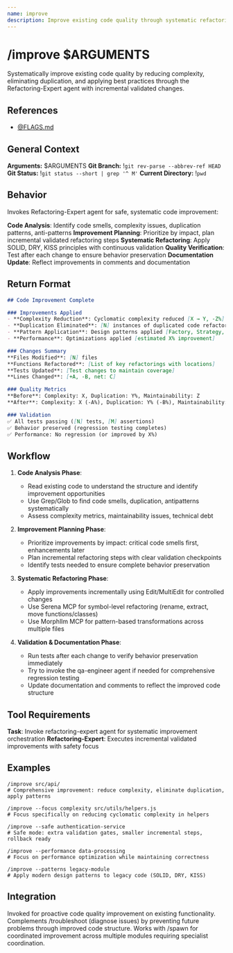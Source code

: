 ```yaml
---
name: improve
description: Improve existing code quality through systematic refactoring without breaking functionality
---
```


# /improve $ARGUMENTS

Systematically improve existing code quality by reducing complexity, eliminating duplication, and applying best practices through the Refactoring-Expert agent with incremental validated changes.

## References
- [@FLAGS.md](../FLAGS.md)

## General Context
**Arguments:** $ARGUMENTS
**Git Branch:** !`git rev-parse --abbrev-ref HEAD`
**Git Status:** !`git status --short | grep '^ M'`
**Current Directory:** !`pwd`

## Behavior

Invokes Refactoring-Expert agent for safe, systematic code improvement:

**Code Analysis**: Identify code smells, complexity issues, duplication patterns, anti-patterns
**Improvement Planning**: Prioritize by impact, plan incremental validated refactoring steps
**Systematic Refactoring**: Apply SOLID, DRY, KISS principles with continuous validation
**Quality Verification**: Test after each change to ensure behavior preservation
**Documentation Update**: Reflect improvements in comments and documentation

## Return Format

```markdown
## Code Improvement Complete

### Improvements Applied
- **Complexity Reduction**: Cyclomatic complexity reduced [X → Y, -Z%]
- **Duplication Eliminated**: [N] instances of duplicated code refactored
- **Pattern Application**: Design patterns applied [Factory, Strategy, Observer]
- **Performance**: Optimizations applied [estimated X% improvement]

### Changes Summary
**Files Modified**: [N] files
**Functions Refactored**: [List of key refactorings with locations]
**Tests Updated**: [Test changes to maintain coverage]
**Lines Changed**: [+A, -B, net: C]

### Quality Metrics
**Before**: Complexity: X, Duplication: Y%, Maintainability: Z
**After**: Complexity: X (-A%), Duplication: Y% (-B%), Maintainability: Z (+C%)

### Validation
✅ All tests passing ([N] tests, [M] assertions)
✅ Behavior preserved (regression testing completes)
✅ Performance: No regression (or improved by X%)
```

## Workflow

1. **Code Analysis Phase**:
   - Read existing code to understand the structure and identify improvement opportunities
   - Use Grep/Glob to find code smells, duplication, antipatterns systematically
   - Assess complexity metrics, maintainability issues, technical debt

2. **Improvement Planning Phase**:
   - Prioritize improvements by impact: critical code smells first, enhancements later
   - Plan incremental refactoring steps with clear validation checkpoints
   - Identify tests needed to ensure complete behavior preservation

3. **Systematic Refactoring Phase**:
   - Apply improvements incrementally using Edit/MultiEdit for controlled changes
   - Use Serena MCP for symbol-level refactoring (rename, extract, move functions/classes)
   - Use Morphllm MCP for pattern-based transformations across multiple files

4. **Validation & Documentation Phase**:
   - Run tests after each change to verify behavior preservation immediately
   - Try to invoke the qa-engineer agent if needed for comprehensive regression testing
   - Update documentation and comments to reflect the improved code structure

## Tool Requirements

**Task**: Invoke refactoring-expert agent for systematic improvement orchestration
**Refactoring-Expert**: Executes incremental validated improvements with safety focus

## Examples

```
/improve src/api/
# Comprehensive improvement: reduce complexity, eliminate duplication, apply patterns

/improve --focus complexity src/utils/helpers.js
# Focus specifically on reducing cyclomatic complexity in helpers

/improve --safe authentication-service
# Safe mode: extra validation gates, smaller incremental steps, rollback ready

/improve --performance data-processing
# Focus on performance optimization while maintaining correctness

/improve --patterns legacy-module
# Apply modern design patterns to legacy code (SOLID, DRY, KISS)
```

## Integration

Invoked for proactive code quality improvement on existing functionality. Complements /troubleshoot (diagnose issues) by preventing future problems through improved code structure. Works with /spawn for coordinated improvement across multiple modules requiring specialist coordination.
